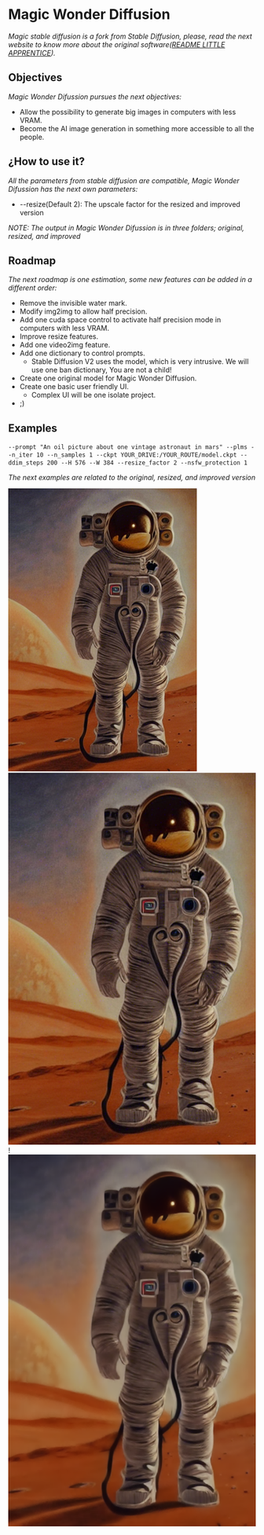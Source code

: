 # Magic Wonder Diffusion
*Magic stable diffusion is a fork from Stable Diffusion, please, read the next website to know more about the original software([README LITTLE APPRENTICE](https://github.com/CompVis/stable-diffusion)).*

## Objectives
*Magic Wonder Difussion pursues the next objectives:*
* Allow the possibility to generate big images in computers with less VRAM.
* Become the AI image generation in something more accessible to all the people.

## ¿How to use it?
*All the parameters from stable diffusion are compatible, Magic Wonder Difussion has the next own parameters:*
* --resize(Default 2): The upscale factor for the resized and improved version

*NOTE: The output in Magic Wonder Difussion is in three folders; original, resized, and improved*

## Roadmap
*The next roadmap is one estimation, some new features can be added in a different order:*
* Remove the invisible water mark.
* Modify img2img to allow half precision.
* Add one cuda space control to activate half precision mode in computers with less VRAM.
* Improve resize features.
* Add one video2img feature.
* Add one dictionary to control prompts.
  * Stable Diffusion V2 uses the model, which is very intrusive. We will use one ban dictionary, You are not a child!
* Create one original model for Magic Wonder Diffusion.
* Create one basic user friendly UI.
  * Complex UI will be one isolate project.
* ;)

## Examples
```
--prompt "An oil picture about one vintage astronaut in mars" --plms --n_iter 10 --n_samples 1 --ckpt YOUR_DRIVE:/YOUR_ROUTE/model.ckpt --ddim_steps 200 --H 576 --W 384 --resize_factor 2 --nsfw_protection 1
```
*The next examples are related to the original, resized, and improved version*

![Vintage astronaut original](assets/examples/00003_original.png)
![Vintage astronaut resized](assets/examples/00003_resized.png)!
![Vintage astronaut improved](assets/examples/00003_improved.png)